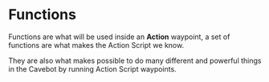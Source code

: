 # Functions

Functions are what will be used inside an **Action** waypoint, a set of functions are what makes the Action Script we know.

They are also what makes possible to do many different and powerful things in the Cavebot by running Action Script waypoints.